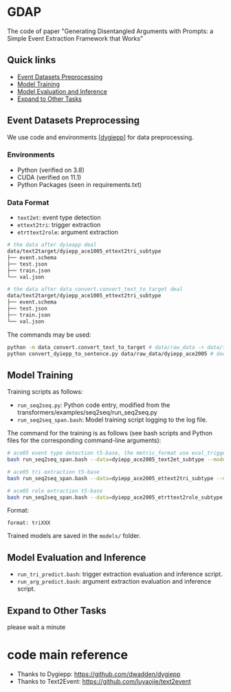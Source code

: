 # GDAP
The code of paper "Generating Disentangled Arguments with Prompts: a Simple Event Extraction Framework that Works"

## Quick links
* [Event Datasets Preprocessing](#Event-Datasets-Preprocessing)
* [Model Training](#Model-Training)
* [Model Evaluation and Inference](#Model-Evaluation-and-Inference)
* [Expand to Other Tasks](#Expand-to-Other-Tasks)

## Event Datasets Preprocessing
We use code and environments [[dygiepp](https://github.com/dwadden/dygiepp)] for data preprocessing.

### Environments

- Python (verified on 3.8)
- CUDA (verified on 11.1)
- Python Packages (seen in requirements.txt)

### Data Format

- `text2et`: event type detection
- `ettext2tri`: trigger extraction
- `etrttext2role`: argument extraction

```bash
# the data after dyieapp deal
data/text2target/dyiepp_ace1005_ettext2tri_subtype
├── event.schema 
├── test.json
├── train.json
└── val.json

# the data after data_convert.convert_text_to_target deal
data/text2target/dyiepp_ace1005_ettext2tri_subtype
├── event.schema
├── test.json
├── train.json
└── val.json
```
The commands may be used:

```bash
python -m data_convert.convert_text_to_target # data/raw_data -> data/text2target
python convert_dyiepp_to_sentence.py data/raw_data/dyiepp_ace2005 # doc -> sentence, used in evaluation
```

## Model Training
Training scripts as follows:

- `run_seq2seq.py`: Python code entry, modified from the transformers/examples/seq2seq/run_seq2seq.py
- `run_seq2seq_span.bash`: Model training script logging to the log file.

The command for the training is as follows (see bash scripts and Python files for the corresponding command-line
arguments):

```bash
# ace05 event type detection t5-base, the metric_format use eval_trigger-F1 
bash run_seq2seq_span.bash --data=dyiepp_ace2005_text2et_subtype --model=t5-base --format=et --metric_format=eval_trigger-F1

# ace05 tri extraction t5-base
bash run_seq2seq_span.bash --data=dyiepp_ace2005_ettext2tri_subtype --model=t5-base --format=tri --metric_format=eval_trigger-F1

# ace05 role extraction t5-base
bash run_seq2seq_span.bash --data=dyiepp_ace2005_etrttext2role_subtype --model=t5-base --format=role --metric_format=eval_role-F1

```
Format:
```text
format: triXXX
``` 
Trained models are saved in the `models/` folder.

## Model Evaluation and Inference
- `run_tri_predict.bash`: trigger extraction evaluation and inference script.
- `run_arg_predict.bash`: argument extraction evaluation and inference script.

## Expand to Other Tasks
please wait a minute

# code main reference
- Thanks to Dygiepp: https://github.com/dwadden/dygiepp
- Thanks to Text2Event: https://github.com/luyaojie/text2event